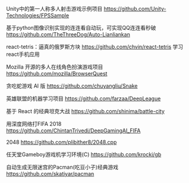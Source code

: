 Unity中的第一人称多人射击游戏示例项目
https://github.com/Unity-Technologies/FPSSample

基于python图像识别实现的连连看自动玩，可实现QQ连连看秒破
https://github.com/TheThreeDog/Auto-Lianliankan

react-tetris：逼真的俄罗斯方块
https://github.com/chvin/react-tetris 学习react手机应用

Mozilla 开源的多人在线角色扮演游戏项目
https://github.com/mozilla/BrowserQuest

贪吃蛇游戏 AI 版
https://github.com/chuyangliu/Snake

英雄联盟的机器学习项目
https://github.com/farzaa/DeepLeague

基于 React 的经典坦克大战
​https://github.com/shinima/battle-city

用深度网络打FIFA 2018
https://github.com/ChintanTrivedi/DeepGamingAI_FIFA

2048
https://github.com/plibither8/2048.cpp

任天堂Gameboy游戏机学习环境(C)
https://github.com/krocki/gb

自动生成无限迷宫的Pacman(吃豆小子)经典游戏
https://github.com/skatiyar/pacman